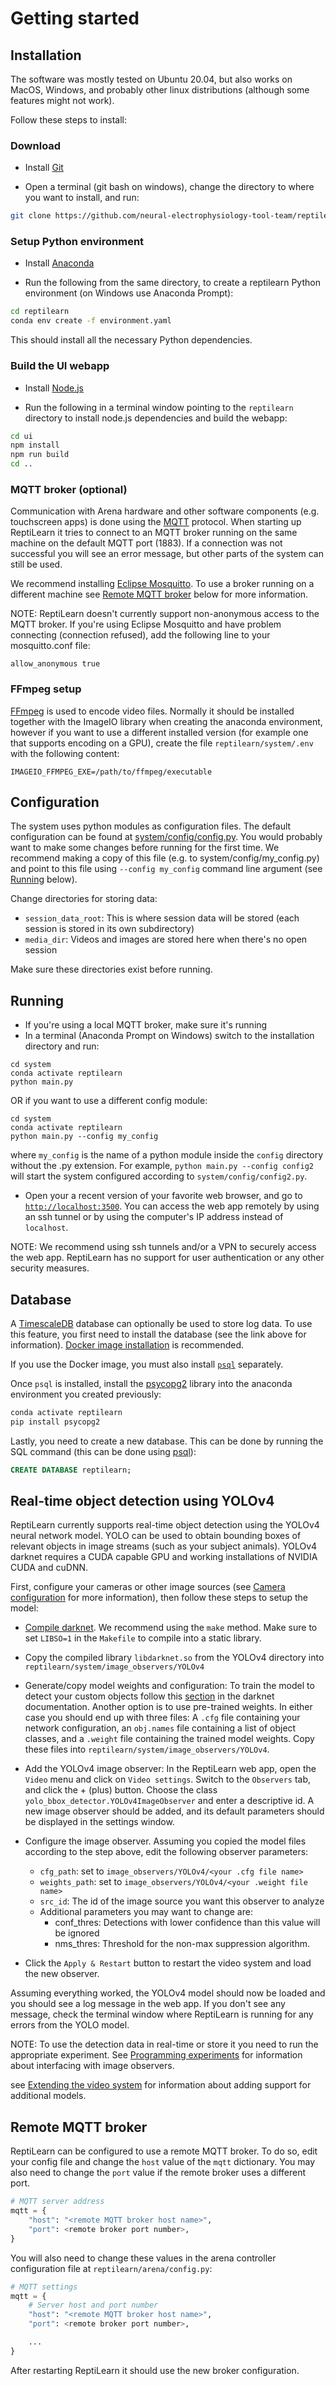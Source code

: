 # Getting started

## Installation

The software was mostly tested on Ubuntu 20.04, but also works on MacOS, Windows, and probably other linux distributions (although some features might not work).

Follow these steps to install:

### Download

- Install [Git](https://git-scm.com/downloads)

- Open a terminal (git bash on windows), change the directory to where you want to install, and run:
 
 ```bash
 git clone https://github.com/neural-electrophysiology-tool-team/reptilearn
 ```

### Setup Python environment

- Install [Anaconda](https://www.anaconda.com/)

- Run the following from the same directory, to create a reptilearn Python environment (on Windows use Anaconda Prompt):

```bash
cd reptilearn
conda env create -f environment.yaml
```

This should install all the necessary Python dependencies.

### Build the UI webapp

- Install [Node.js](https://nodejs.org/en/)

- Run the following in a terminal window pointing to the `reptilearn` directory to install node.js dependencies and build the webapp:

```bash
cd ui
npm install
npm run build
cd ..
```

### MQTT broker (optional)

Communication with Arena hardware and other software components (e.g. touchscreen apps) is done using the [MQTT](https://mqtt.org/) protocol. When starting up ReptiLearn it tries to connect to an MQTT broker running on the same machine on the default MQTT port (1883). If a connection was not successful you will see an error message, but other parts of the system can still be used.

We recommend installing [Eclipse Mosquitto](https://mosquitto.org/). To use a broker running on a different machine see [Remote MQTT broker](#remote-mqtt-broker) below for more information.

NOTE: ReptiLearn doesn't currently support non-anonymous access to the MQTT broker. If you're using Eclipse Mosquitto and have problem connecting (connection refused), add the following line to your mosquitto.conf file:

```
allow_anonymous true
```

### FFmpeg setup

[FFmpeg](https://ffmpeg.org/) is used to encode video files. Normally it should be installed together with the ImageIO library when creating the anaconda environment, however if you want to use a different installed version (for example one that supports encoding on a GPU), create the file `reptilearn/system/.env` with the following content:

```
IMAGEIO_FFMPEG_EXE=/path/to/ffmpeg/executable
```

## Configuration

The system uses python modules as configuration files. The default configuration can be found at [system/config/config.py](/system/config/config.py). You would probably want to make some changes before running for the first time. We recommend making a copy of this file (e.g. to system/config/my_config.py) and point to this file using `--config my_config` command line argument (see [Running](#running) below).

Change directories for storing data:
- `session_data_root`: This is where session data will be stored (each session is stored in its own subdirectory)
- `media_dir`: Videos and images are stored here when there's no open session

Make sure these directories exist before running.

## Running

- If you're using a local MQTT broker, make sure it's running
- In a terminal (Anaconda Prompt on Windows) switch to the installation directory and run:

```
cd system
conda activate reptilearn
python main.py
```

OR if you want to use a different config module:

```
cd system
conda activate reptilearn
python main.py --config my_config
```

where `my_config` is the name of a python module inside the `config` directory without the .py extension.
For example, ```python main.py --config config2``` will start the system configured according to `system/config/config2.py`.

- Open your a recent version of your favorite web browser, and go to [`http://localhost:3500`](http://localhost:3500). You can access the web app remotely by using an ssh tunnel or by using the computer's IP address instead of `localhost`.

NOTE: We recommend using ssh tunnels and/or a VPN to securely access the web app. ReptiLearn has no support for user authentication or any other security measures.

## Database

A [TimescaleDB](https://www.timescale.com/) database can optionally be used to store log data. To use this feature, you first need to install the database (see the link above for information). [Docker image installation](https://docs.timescale.com/install/latest/installation-docker/) is recommended. 

If you use the Docker image, you must also install [`psql`](https://www.timescale.com/blog/how-to-install-psql-on-mac-ubuntu-debian-windows/) separately.

Once `psql` is installed, install the [psycopg2](https://pypi.org/project/psycopg2/) library into the anaconda environment you created previously:

```bash
conda activate reptilearn
pip install psycopg2
```

Lastly, you need to create a new database. This can be done by running the SQL command (this can be done using [psql](https://www.postgresql.org/docs/current/app-psql.html)): 
```sql 
CREATE DATABASE reptilearn;
```

## Real-time object detection using YOLOv4

ReptiLearn currently supports real-time object detection using the YOLOv4 neural network model. YOLO can be used to obtain bounding boxes of relevant objects in image streams (such as your subject animals). YOLOv4 darknet requires a CUDA capable GPU and working installations of NVIDIA CUDA and cuDNN.

First, configure your cameras or other image sources (see [Camera configuration](docs/camera_config.md) for more information), then follow these steps to setup the model:

- [Compile darknet](https://github.com/AlexeyAB/darknet#how-to-compile-on-linux-using-make). We recommend using the `make` method. Make sure to set `LIBSO=1` in the `Makefile` to compile into a static library.

- Copy the compiled library `libdarknet.so` from the YOLOv4 directory into `reptilearn/system/image_observers/YOLOv4`

- Generate/copy model weights and configuration: To train the model to detect your custom objects follow this [section](https://github.com/AlexeyAB/darknet#how-to-train-to-detect-your-custom-objects) in the darknet documentation. Another option is to use pre-trained weights. In either case you should end up with three files: A `.cfg` file containing your network configuration, an `obj.names` file containing a list of object classes, and a `.weight` file containing the trained model weights. Copy these files into `reptilearn/system/image_observers/YOLOv4`.

- Add the YOLOv4 image observer: In the ReptiLearn web app, open the `Video` menu and click on `Video settings`. Switch to the `Observers` tab, and click the + (plus) button. Choose the class `yolo_bbox_detector.YOLOv4ImageObserver` and enter a descriptive id. A new image observer should be added, and its default parameters should be displayed in the settings window. 

- Configure the image observer. Assuming you copied the model files according to the step above, edit the following observer parameters:
    - `cfg_path`: set to `image_observers/YOLOv4/<your .cfg file name>`
    - `weights_path`: set to `image_observers/YOLOv4/<your .weight file name>`
    - `src_id`: The id of the image source you want this observer to analyze 
    - Additional parameters you may want to change are:
        - conf_thres: Detections with lower confidence than this value will be ignored
        - nms_thres: Threshold for the non-max suppression algorithm. 

- Click the `Apply & Restart` button to restart the video system and load the new observer.

Assuming everything worked, the YOLOv4 model should now be loaded and you should see a log message in the web app. If you don't see any message, check the terminal window where ReptiLearn is running for any errors from the YOLO model. 

NOTE: To use the detection data in real-time or store it you need to run the appropriate experiment. See [Programming experiments](docs/programming_experiments.md) for information about interfacing with image observers.

see [Extending the video system](docs/programming_video_system.md) for information about adding support for additional models.

## Remote MQTT broker

ReptiLearn can be configured to use a remote MQTT broker. To do so, edit your config file and change the `host` value of the `mqtt` dictionary. You may also need to change the `port` value if the remote broker uses a different port.

```python
# MQTT server address
mqtt = {
    "host": "<remote MQTT broker host name>",
    "port": <remote broker port number>,
}
```

You will also need to change these values in the arena controller configuration file at `reptilearn/arena/config.py`:

```python
# MQTT settings
mqtt = {
    # Server host and port number
    "host": "<remote MQTT broker host name>",
    "port": <remote broker port number>,

    ...
}
```

After restarting ReptiLearn it should use the new broker configuration.
